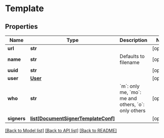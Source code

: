 # Template

## Properties
Name | Type | Description | Notes
------------ | ------------- | ------------- | -------------
**url** | **str** |  | [optional] 
**name** | **str** | Defaults to filename | [optional] 
**uuid** | **str** |  | [optional] 
**user** | [**User**](User.md) |  | [optional] 
**who** | **str** | &#x60;m&#x60;: only me, &#x60;mo&#x60;: me and others, &#x60;o&#x60;: only others | [optional] 
**signers** | [**list[DocumentSignerTemplateConf]**](DocumentSignerTemplateConf.md) |  | [optional] 

[[Back to Model list]](../README.md#documentation-for-models) [[Back to API list]](../README.md#documentation-for-api-endpoints) [[Back to README]](../README.md)


